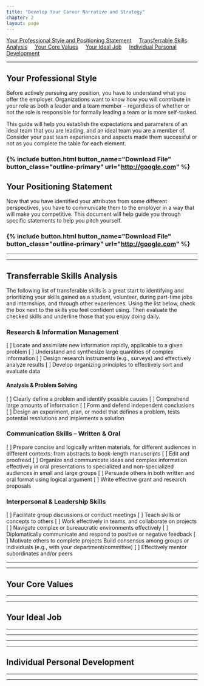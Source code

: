 ```yaml
---
title: "Develop Your Career Narrative and Strategy"
chapter: 2
layout: page
---
```


[Your Professional Style and Positioning Statement](#your-professional-style-and-positioning-statement) &nbsp; &nbsp;
[Transferrable Skills Analysis](#transferrable-skills-analysis) &nbsp; &nbsp;
[Your Core Values](#your-core-values) &nbsp; &nbsp;
[Your Ideal Job](#your-ideal-job) &nbsp; &nbsp;
[Individual Personal Development](#individual-personal-development) &nbsp; &nbsp;

---
## Your Professional Style

Before actively pursuing any position, you have to understand what you offer the employer. Organizations want to know how you will contribute in your role as both a leader and a team member – regardless of whether or not the role is responsible for formally leading a team or is more self-tasked.

This guide will help you establish the expectations and parameters of an ideal team that you are leading, and an ideal team you are a member of. Consider your past team experiences and aspects made them successful or not as you complete the table for each element.

### {% include button.html button_name="Download File" button_class="outline-primary" url="http://google.com" %}

## Your Positioning Statement

Now that you have identified your attributes from some different perspectives, you have to communicate them to the employer in a way that will make you competitive. This document will help guide you through specific statements to help you pitch yourself. 

### {% include button.html button_name="Download File" button_class="outline-primary" url="http://google.com" %}

---
---
## Transferrable Skills Analysis

The following list of transferable skills is a great start to identifying and prioritizing your skills gained as a student, volunteer, during part-time jobs and internships, and through other experiences. Using the list below, check the box next to the skills you feel confident using. Then evaluate the checked skills and underline those that you enjoy doing daily. 

### Research & Information Management 
[ ]	Locate and assimilate new information rapidly, applicable to a given problem 
[ ]	Understand and synthesize large quantities of complex information 
[ ]	Design research instruments (e.g., surveys) and effectively analyze results 
[ ]	Develop organizing principles to effectively sort and evaluate data
#### Analysis & Problem Solving 
[ ] Clearly define a problem and identify possible causes 
[ ] Comprehend large amounts of information 
[ ] Form and defend independent conclusions 
[ ] Design an experiment, plan, or model that defines a problem, tests potential resolutions and implements a solution 
### Communication Skills – Written & Oral 
[ ] Prepare concise and logically written materials, for different audiences in different contexts: from abstracts to book-length manuscripts 
[ ] Edit and proofread 
[ ] Organize and communicate ideas and complex information effectively in oral presentations to specialized and non-specialized audiences in small and large groups
[ ] Persuade others in both written and oral format using logical argument 
[ ] Write effective grant and research proposals 
### Interpersonal & Leadership Skills 
[ ] Facilitate group discussions or conduct meetings 
[ ] Teach skills or concepts to others 
[ ] Work effectively in teams, and collaborate on projects
[ ] Navigate complex or bureaucratic environments effectively 
[ ] Diplomatically communicate and respond to positive or negative feedback 
[ ] Motivate others to complete projects Build consensus among groups or individuals (e.g., with your department/committee) 
[ ] Effectively mentor subordinates and/or peers 


---
---
## Your Core Values

---
---
## Your Ideal Job

---
---

---
---
## Individual Personal Development

---
---

